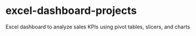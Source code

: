 # excel-dashboard-projects
Excel dashboard to analyze sales KPIs using pivot tables, slicers, and charts
